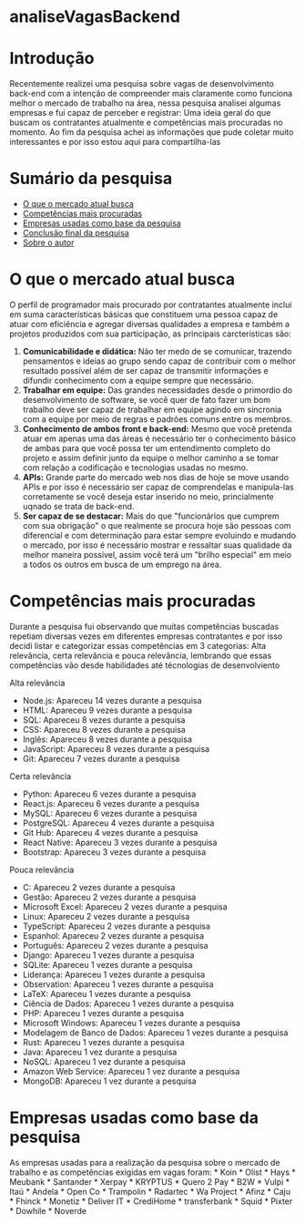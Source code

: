 <h1 allign= "center"> analiseVagasBackend </h1>

# Introdução
<p allign="center"> Recentemente realizei uma pesquisa sobre vagas de desenvolvimento back-end com a intenção de compreender mais claramente como funciona melhor o mercado de trabalho na área, nessa pesquisa analisei algumas empresas e fui capaz de perceber e registrar: Uma ideia geral do que buscam os contratantes atualmente e competências mais procuradas no momento. Ao fim da pesquisa achei as informações que pude coletar muito interessantes e por isso estou aqui para compartilha-las</p>

Sumário da pesquisa
===================
 * [O que o mercado atual busca](https://github.com/FabioAdrianoSilveira/projetodev/blob/main/readme.md#o-que-o-mercado-atual-busca)
 * [Competências mais procuradas](#competencias)
 * [Empresas usadas como base da pesquisa](#empresas)
 * [Conclusão final da pesquisa](#conclusao)
 * [Sobre o autor](#sobreAutor)
 
# O que o mercado atual busca 
<p allign="center"> O perfil de programador mais procurado por contratantes atualmente inclui em suma características básicas que constituem uma pessoa capaz de atuar com eficiência e agregar diversas qualidades a empresa e também a projetos produzidos com sua participação, as principais carcterísticas são: 
 
1. **Comunicabilidade e didática:** Não ter medo de se comunicar, trazendo pensamentos e ideias ao grupo sendo capaz de contribuir com o melhor resultado possível além de ser capaz de transmitir informações e difundir conhecimento com a equipe sempre que necessário.
2. **Trabalhar em equipe:** Das grandes necessidades desde o primordio do desenvolvimento de software, se você quer de fato fazer um bom trabalho deve ser capaz de trabalhar em equipe agindo em sincronia com a equipe por meio de regras e padrões comuns entre os membros.
3. **Conhecimento de ambos front e back-end:** Mesmo que você pretenda atuar em apenas uma das áreas é necessário ter o conhecimento básico de ambas para que você possa ter um entendimento completo do projeto e assim definir junto da equipe o melhor caminho a se tomar com relação a codificação e tecnologias usadas no mesmo.
4. **APIs:** Grande parte do mercado web nos dias de hoje se move usando APIs e por isso é necessário ser capaz de comprendelas e manipula-las corretamente se você deseja estar inserido no meio, princialmente uqnado se trata de back-end.
5. **Ser capaz de se destacar:** Mais do que "funcionários que cumprem com sua obrigação" o que realmente se procura hoje são pessoas com diferencial e com determinação para estar sempre evoluindo e mudando o mercado, por isso é necessário mostrar e ressaltar suas qualidade da melhor maneira possível, assim você terá um "brilho especial" em meio a todos os outros em busca de um emprego na área.</p>
 
 
 # Competências mais procuradas
 <p allign="center"> Durante a pesquisa fui observando que muitas competências buscadas repetiam diversas vezes em diferentes empresas contratantes e por isso decidi listar e categorizar essas competências em 3 categorias: Alta relevância, certa relevância e pouca relevância, lembrando que essas competências vão desde habilidades até técnologias de desenvolviento
 
 Alta relevância
 * Node.js: Apareceu 14 vezes durante a pesquisa
 * HTML: Apareceu 9 vezes durante a pesquisa
 * SQL: Apareceu 8 vezes durante a pesquisa
 * CSS: Apareceu 8 vezes durante a pesquisa
 * Inglês: Apareceu 8 vezes durante a pesquisa
 * JavaScript: Apareceu 8 vezes durante a pesquisa
 * Git: Apareceu 7 vezes durante a pesquisa
 
 Certa relevância
 * Python: Apareceu 6 vezes durante a pesquisa
 * React.js: Apareceu 6 vezes durante a pesquisa
 * MySQL: Apareceu 6 vezes durante a pesquisa
 * PostgreSQL: Apareceu 4 vezes durante a pesquisa
 * Git Hub: Apareceu 4 vezes durante a pesquisa
 * React Native: Apareceu 3 vezes durante a pesquisa
 * Bootstrap: Apareceu 3 vezes durante a pesquisa

 Pouca relevância
 * C: Apareceu 2 vezes durante a pesquisa
 * Gestão: Apareceu 2 vezes durante a pesquisa
 * Microsoft Excel: Apareceu 2 vezes durante a pesquisa
 * Linux: Apareceu 2 vezes durante a pesquisa
 * TypeScript: Apareceu 2 vezes durante a pesquisa
 * Espanhol: Apareceu 2 vezes durante a pesquisa
 * Português: Apareceu 2 vezes durante a pesquisa
 * Django: Apareceu 1 vezes durante a pesquisa
 * SQLite: Apareceu 1 vezes durante a pesquisa
 * Liderança: Apareceu 1 vezes durante a pesquisa
 * Observation: Apareceu 1 vezes durante a pesquisa
 * LaTeX: Apareceu 1 vezes durante a pesquisa
 * Ciência de Dados: Apareceu 1 vezes durante a pesquisa
 * PHP: Apareceu 1 vezes durante a pesquisa
 * Microsoft Windows: Apareceu 1 vezes durante a pesquisa
 * Modelagem de Banco de Dados: Apareceu 1 vezes durante a pesquisa
 * Rust: Apareceu 1 vezes durante a pesquisa
 * Java: Apareceu 1 vez durante a pesquisa
 * NoSQL: Apareceu 1 vez durante a pesquisa
 * Amazon Web Service: Apareceu 1 vez durante a pesquisa
 * MongoDB: Apareceu 1 vez durante a pesquisa </p>

 # Empresas usadas como base da pesquisa
 <p allign="center"> As empresas usadas para a realização da pesquisa sobre o mercado de trabalho e as competências exigidas em vagas foram:
 * Koin
 * Olist
 * Hays
 * Meubank
 * Santander
 * Xerpay
 * KRYPTUS
 * Quero 2 Pay
 * B2W
 * Vulpi
 * Itaú
 * Andela
 * Open Co
 * Trampolin
 * Radartec
 * Wa Project
 * Afinz
 * Caju
 * Fhinck
 * Monetiz
 * Deliver IT
 * CrediHome
 * transferbank
 * Squid
 * Pixter
 * Dowhile
 * Noverde </p>
